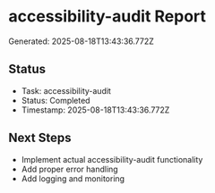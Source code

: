 # accessibility-audit Report

Generated: 2025-08-18T13:43:36.772Z

## Status
- Task: accessibility-audit
- Status: Completed
- Timestamp: 2025-08-18T13:43:36.772Z

## Next Steps
- Implement actual accessibility-audit functionality
- Add proper error handling
- Add logging and monitoring
